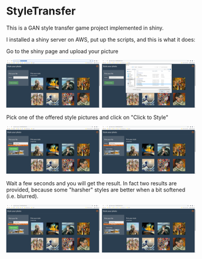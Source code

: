 # StyleTransfer

This is a GAN style transfer game project implemented in shiny.

I installed a shiny server on AWS, put up the scripts, and this is what it does:

Go to the shiny page and upload your picture

![Go to page and upload your picture](https://github.com/imreboda/StyleTransfer/blob/main/illustration/steps_12.png?raw=true)


Pick one of the offered style pictures and click on "Click to Style"

![Select a style and "Click to Style"](https://github.com/imreboda/StyleTransfer/blob/main/illustration/steps_34.png?raw=true)


Wait a few seconds and you will get the result. In fact two results are provided, because some "harsher" styles are better when a bit softened (i.e. blurred).

![Wait a few seconds for the result](https://github.com/imreboda/StyleTransfer/blob/main/illustration/steps_34.png?raw=true)
